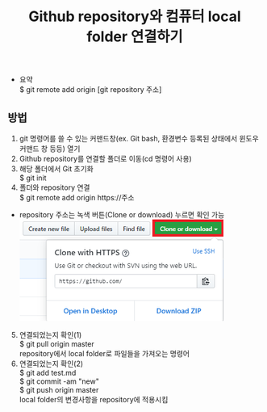 ﻿---
title: Github repository와 컴퓨터 local folder 연결하기
categories: programming
tags: Github, Git
---

* 요약<br/>
$ git remote add origin [git repository 주소]

<!-- more -->

## 방법
1. git 명령어를 쓸 수 있는 커맨드창(ex. Git bash, 환경변수 등록된 상태에서 윈도우 커맨드 창 등등) 열기
2. Github repository를 연결할 폴더로 이동(cd 명령어 사용)
3. 해당 폴더에서 Git 초기화<br/>
$ git init
4. 폴더와 repository 연결<br/>
$ git remote add origin https://주소<br/>
- repository 주소는 녹색 버튼(Clone or download) 누르면 확인 가능<br/>
![checkrepoaddress](../image/2020-04-10-checkgitaddres.png)
5. 연결되었는지 확인(1)<br/>
$ git pull origin master<br/>
repository에서 local folder로 파일들을 가져오는 명령어
6. 연결되었는지 확인(2)<br/>
$ git add test.md<br/>
$ git commit -am "new" <br/>
$ git push origin master<br/>
local folder의 변경사항을 repository에 적용시킴

